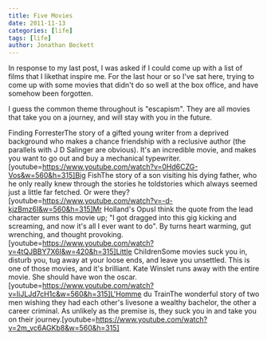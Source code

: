 ```yaml
---
title: Five Movies
date: 2011-11-13
categories: [life]
tags: [life]
author: Jonathan Beckett
---
```


In response to my last post, I was asked if I could come up with a list of films that I likethat inspire me. For the last hour or so I've sat here, trying to come up with some movies that didn't do so well at the box office, and have somehow been forgotten.

I guess the common theme throughout is "escapism". They are all movies that take you on a journey, and will stay with you in the future.

Finding ForresterThe story of a gifted young writer from a deprived background who makes a chance friendship with a reclusive author (the parallels with J D Salinger are obvious). It's an incredible movie, and makes you want to go out and buy a mechanical typewriter.[youtube=https://www.youtube.com/watch?v=0Hd6CZG-Vos&w=560&h=315]Big FishThe story of a son visiting his dying father, who he only really knew through the stories he toldstories which always seemed just a little far fetched. Or were they?[youtube=https://www.youtube.com/watch?v=-d-kjzBmz6I&w=560&h=315]Mr Holland's OpusI think the quote from the lead character sums this movie up; "I got dragged into this gig kicking and screaming, and now it's all I ever want to do". By turns heart warming, gut wrenching, and thought provoking.[youtube=https://www.youtube.com/watch?v=4tQJBBY7X6I&w=420&h=315]Little ChildrenSome movies suck you in, disturb you, tug away at your loose ends, and leave you unsettled. This is one of those movies, and it's brilliant. Kate Winslet runs away with the entire movie. She should have won the oscar.[youtube=https://www.youtube.com/watch?v=IiJLJd7cH1c&w=560&h=315]L'Homme du TrainThe wonderful story of two men wishing they had each other's livesone a wealthy bachelor, the other a career criminal. As unlikely as the premise is, they suck you in and take you on their journey.[youtube=https://www.youtube.com/watch?v=2m_vc6AGKb8&w=560&h=315]